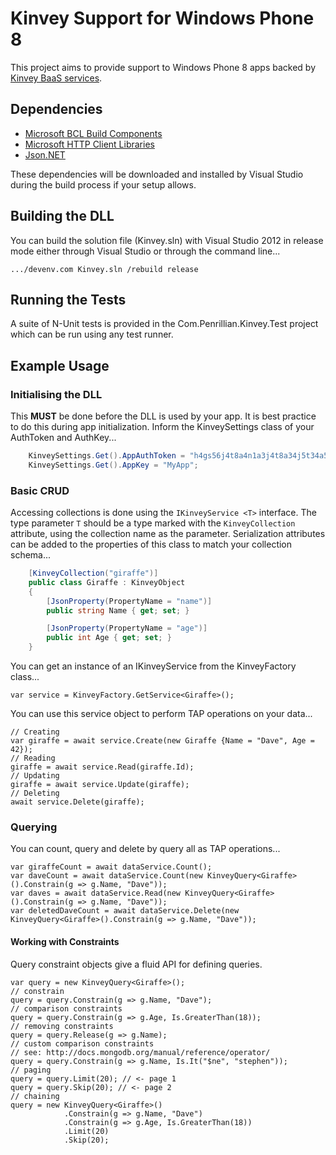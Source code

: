 # Kinvey Support for Windows Phone 8 #

This project aims to provide support to Windows Phone 8 apps backed by [Kinvey BaaS services](http://www.kinvey.com/).

## Dependencies ##

- [Microsoft BCL Build Components](http://nuget.org/packages/Microsoft.Bcl.Build/)
- [Microsoft HTTP Client Libraries](http://nuget.org/packages/Microsoft.Net.Http/2.1.10)
- [Json.NET](http://nuget.org/packages/Newtonsoft.Json/)

These dependencies will be downloaded and installed by Visual Studio during the build process if your setup allows.

## Building the DLL ##

You can build the solution file (Kinvey.sln) with Visual Studio 2012 in release mode either through Visual Studio or through the command line...

    .../devenv.com Kinvey.sln /rebuild release

## Running the Tests ##

A suite of N-Unit tests is provided in the Com.Penrillian.Kinvey.Test project which can be run using any test runner.

## Example Usage ##

### Initialising the DLL ###

This **MUST** be done before the DLL is used by your app. It is best practice to do this during app initialization. Inform the KinveySettings class of your AuthToken and AuthKey...
>
```c#
    KinveySettings.Get().AppAuthToken = "h4gs56j4t8a4n1a3j4t8a34j5t34a534fgag23bcxvz=";
    KinveySettings.Get().AppKey = "MyApp";
```

### Basic CRUD ###

Accessing collections is done using the 
`IKinveyService <T>` interface. The type parameter `T` should be a type marked with the `KinveyCollection` attribute, using the collection name as the parameter. Serialization attributes can be added to the properties of this class to match your collection schema...
>
```c#
    [KinveyCollection("giraffe")]
    public class Giraffe : KinveyObject
    {
        [JsonProperty(PropertyName = "name")]
        public string Name { get; set; }

        [JsonProperty(PropertyName = "age")]
        public int Age { get; set; }
    }
```

You can get an instance of an IKinveyService from the KinveyFactory class...

    var service = KinveyFactory.GetService<Giraffe>();

You can use this service object to perform TAP operations on your data...

	// Creating
    var giraffe = await service.Create(new Giraffe {Name = "Dave", Age = 42});
	// Reading
    giraffe = await service.Read(giraffe.Id);
	// Updating
    giraffe = await service.Update(giraffe);
	// Deleting
	await service.Delete(giraffe);

### Querying ###

You can count, query and delete by query all as TAP operations...

	var giraffeCount = await dataService.Count();
	var daveCount = await dataService.Count(new KinveyQuery<Giraffe>().Constrain(g => g.Name, "Dave"));
	var daves = await dataService.Read(new KinveyQuery<Giraffe>().Constrain(g => g.Name, "Dave"));
	var deletedDaveCount = await dataService.Delete(new KinveyQuery<Giraffe>().Constrain(g => g.Name, "Dave"));

#### Working with Constraints ####

Query constraint objects give a fluid API for defining queries. 

	var query = new KinveyQuery<Giraffe>();
	// constrain
	query = query.Constrain(g => g.Name, "Dave");
	// comparison constraints
	query = query.Constrain(g => g.Age, Is.GreaterThan(18));
	// removing constraints
	query = query.Release(g => g.Name);
	// custom comparison constraints
	// see: http://docs.mongodb.org/manual/reference/operator/
	query = query.Constrain(g => g.Name, Is.It("$ne", "stephen"));
	// paging
	query = query.Limit(20); // <- page 1
	query = query.Skip(20); // <- page 2
	// chaining
	query = new KinveyQuery<Giraffe>()
				.Constrain(g => g.Name, "Dave")
				.Constrain(g => g.Age, Is.GreaterThan(18))
				.Limit(20)
				.Skip(20);
